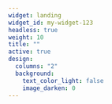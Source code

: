 ```yaml
---
widget: landing
widget_id: my-widget-123
headless: true
weight: 10
title: ""
active: true
design:
  columns: "2"
  background:
    text_color_light: false
    image_darken: 0
---
```

